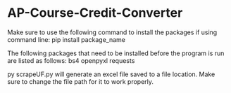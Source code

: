 # AP-Course-Credit-Converter

Make sure to use the following command to install the packages if using command line:
pip install package_name

The following packages that need to be installed before the program is run are listed as follows:
bs4
openpyxl
requests

py scrapeUF.py will generate an excel file saved to a file location. Make sure to change the file path for it to work properly.